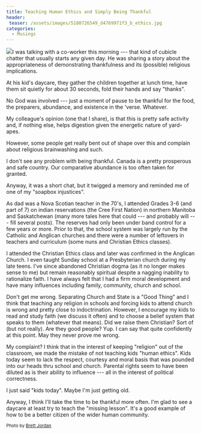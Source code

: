 ```yaml
---
title: Teaching Human Ethics and Simply Being Thankful
header:
 teaser: /assets/images/5180726549_d4769971f3_b_ethics.jpg
categories:
  - Musings
---
```

<img src="https://douglangille.github.io/assets/images/5180726549_d4769971f3_b_ethics.jpg">I was talking with a co-worker this morning --- that kind of cubicle chatter that usually starts any given day. He was sharing a story about the appropriateness of demonstrating thankfulness and its (possible) religious implications.

At his kid's daycare, they gather the children together at lunch time, have them sit quietly for about 30 seconds, fold their hands and say "thanks".

No God was involved --- just a moment of pause to be thankful for the food, the preparers, abundance, and existence in the 'verse. Whatever.

My colleague's opinion (one that I share), is that this is pretty safe activity and, if nothing else, helps digestion given the energetic nature of yard-apes.

However, some people get really bent out of shape over this and complain about religious brainwashing and such.

I don't see any problem with being thankful. Canada is a pretty prosperous and safe country. Our comparative abundance is too often taken for granted.

Anyway, it was a short chat, but it twigged a memory and reminded me of one of my "soapbox injustices".

As dad was a Nova Scotian teacher in the 70's, I attended Grades 3-6 (and part of 7) on indian reservations (the Cree First Nation) in northern Manitoba and Saskatchewan (many more tales here that could --- and probably will --- fill several posts). The reserves had only been under band control for a few years or more. Prior to that, the school system was largely run by the Catholic and Anglican churches and there were a number of leftovers in teachers and curriculum (some nuns and Christian Ethics classes).

I attended the Christian Ethics class and later was confirmed in the Anglican Church. I even taught Sunday school at a Presbyterian church during my late teens. I've since abandoned Christian dogma (as it no longer makes sense to me) but remain reasonably spiritual despite a nagging inability to rationalize faith. I have always felt that I had a firm moral development and have many influences including family, community, church and school.

Don't get me wrong. Separating Church and State is a "Good Thing" and I think that teaching any religion in schools and forcing kids to attend church is wrong and pretty close to indoctrination. However, I encourage my kids to read and study faith (we discuss it often) and to choose a belief system that speaks to them (whatever that means). Did we raise them Christian? Sort of (but not really). Are they good people? Yup. I can say that quite confidently at this point. May they never prove me wrong.

My complaint? I think that in the interest of keeping "religion" out of the classroom, we made the mistake of not teaching kids "human ethics". Kids today seem to lack the respect, courtesy and moral basis that was pounded into our heads thru school and church. Parental rights seem to have been diluted as is their ability to influence --- all in the interest of political correctness.

I just said "kids today". Maybe I'm just getting old.

Anyway, I think I'll take the time to be thankful more often. I'm glad to see a daycare at least try to teach the "missing lesson". It's a good example of how to be a better citizen of the wider human community.

<small>Photo by <a href="http://www.flickr.com/photos/55497864@N00/5180726549" target="_blank">Brett Jordan</a> </small>

